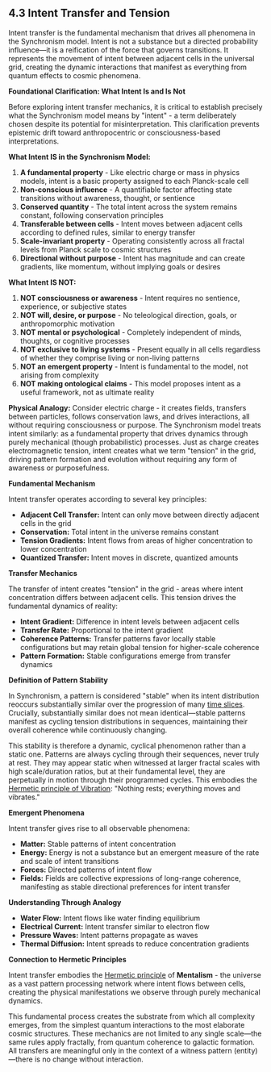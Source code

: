 ## 4.3 Intent Transfer and Tension

 Intent transfer is the fundamental mechanism that drives all phenomena in the Synchronism model. Intent is not a substance but a directed probability influence—it is a reification of the force that governs transitions. It represents the movement of intent between adjacent cells in the universal grid, creating the dynamic interactions that manifest as everything from quantum effects to cosmic phenomena.

**Foundational Clarification: What Intent Is and Is Not**

Before exploring intent transfer mechanics, it is critical to establish precisely what the Synchronism model means by "intent" - a term deliberately chosen despite its potential for misinterpretation. This clarification prevents epistemic drift toward anthropocentric or consciousness-based interpretations.

**What Intent IS in the Synchronism Model:**

1. **A fundamental property** - Like electric charge or mass in physics models, intent is a basic property assigned to each Planck-scale cell
2. **Non-conscious influence** - A quantifiable factor affecting state transitions without awareness, thought, or sentience
3. **Conserved quantity** - The total intent across the system remains constant, following conservation principles
4. **Transferable between cells** - Intent moves between adjacent cells according to defined rules, similar to energy transfer
5. **Scale-invariant property** - Operating consistently across all fractal levels from Planck scale to cosmic structures
6. **Directional without purpose** - Intent has magnitude and can create gradients, like momentum, without implying goals or desires

**What Intent IS NOT:**

1. **NOT consciousness or awareness** - Intent requires no sentience, experience, or subjective states
2. **NOT will, desire, or purpose** - No teleological direction, goals, or anthropomorphic motivation
3. **NOT mental or psychological** - Completely independent of minds, thoughts, or cognitive processes
4. **NOT exclusive to living systems** - Present equally in all cells regardless of whether they comprise living or non-living patterns
5. **NOT an emergent property** - Intent is fundamental to the model, not arising from complexity
6. **NOT making ontological claims** - This model proposes intent as a useful framework, not as ultimate reality

**Physical Analogy:** Consider electric charge - it creates fields, transfers between particles, follows conservation laws, and drives interactions, all without requiring consciousness or purpose. The Synchronism model treats intent similarly: as a fundamental property that drives dynamics through purely mechanical (though probabilistic) processes. Just as charge creates electromagnetic tension, intent creates what we term "tension" in the grid, driving pattern formation and evolution without requiring any form of awareness or purposefulness.

**Fundamental Mechanism**

 Intent transfer operates according to several key principles:

 - **Adjacent Cell Transfer:** Intent can only move between directly adjacent cells in the grid
- **Conservation:** Total intent in the universe remains constant
- **Tension Gradients:** Intent flows from areas of higher concentration to lower concentration
- **Quantized Transfer:** Intent moves in discrete, quantized amounts

**Transfer Mechanics**

 The transfer of intent creates "tension" in the grid - areas where intent concentration differs between adjacent cells. This tension drives the fundamental dynamics of reality:

 - **Intent Gradient:** Difference in intent levels between adjacent cells
- **Transfer Rate:** Proportional to the intent gradient
- **Coherence Patterns:** Transfer patterns favor locally stable configurations but may retain global tension for higher-scale coherence
- **Pattern Formation:** Stable configurations emerge from transfer dynamics

**Definition of Pattern Stability**

 In Synchronism, a pattern is considered "stable" when its intent distribution reoccurs substantially similar over the progression of many [time slices](#time-slices). Crucially, substantially similar does not mean identical—stable patterns manifest as cycling tension distributions in sequences, maintaining their overall coherence while continuously changing.

 This stability is therefore a dynamic, cyclical phenomenon rather than a static one. Patterns are always cycling through their sequences, never truly at rest. They may appear static when witnessed at larger fractal scales with high scale/duration ratios, but at their fundamental level, they are perpetually in motion through their programmed cycles. This embodies the [Hermetic principle of Vibration](#hermetic-principles): "Nothing rests; everything moves and vibrates."

**Emergent Phenomena**

 Intent transfer gives rise to all observable phenomena:

 - **Matter:** Stable patterns of intent concentration
- **Energy:** Energy is not a substance but an emergent measure of the rate and scale of intent transitions
- **Forces:** Directed patterns of intent flow
- **Fields:** Fields are collective expressions of long-range coherence, manifesting as stable directional preferences for intent transfer

**Understanding Through Analogy**

 - **Water Flow:** Intent flows like water finding equilibrium
- **Electrical Current:** Intent transfer similar to electron flow
- **Pressure Waves:** Intent patterns propagate as waves
- **Thermal Diffusion:** Intent spreads to reduce concentration gradients

**Connection to Hermetic Principles**

 Intent transfer embodies the [Hermetic principle](#hermetic-principles) of **Mentalism** - the universe as a vast pattern processing network where intent flows between cells, creating the physical manifestations we observe through purely mechanical dynamics.

 This fundamental process creates the substrate from which all complexity emerges, from the simplest quantum interactions to the most elaborate cosmic structures. These mechanics are not limited to any single scale—the same rules apply fractally, from quantum coherence to galactic formation. All transfers are meaningful only in the context of a witness pattern (entity)—there is no change without interaction.
